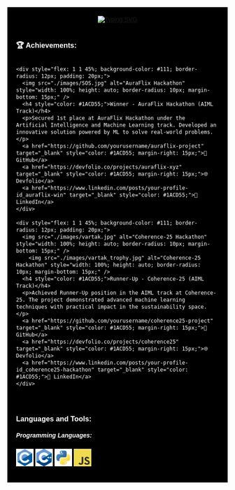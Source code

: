 <div style="background-color: black; color: white; padding: 20px; font-family: Arial, sans-serif;">
  
  <!-- Typing SVG -->
  <div align="center">
    <a href="https://git.io/typing-svg">
      <img src="https://readme-typing-svg.herokuapp.com?font=Fira+Code&size=30&pause=1000&color=1ACD55&center=true&width=435&lines=Hi+I'm+Liza+Glanisha" alt="Typing SVG" />
    </a> 
  </div>

  <!-- 🏆 Achievements Section -->
  <h3 align="left" style="margin-top: 40px;">🏆 Achievements:</h3>

  <div style="display: flex; gap: 30px; flex-wrap: wrap; justify-content: left; margin-bottom: 50px;">

    <div style="flex: 1 1 45%; background-color: #111; border-radius: 12px; padding: 20px;">
      <img src="./images/SOS.jpg" alt="AuraFlix Hackathon" style="width: 100%; height: auto; border-radius: 10px; margin-bottom: 15px;" />
      <h4 style="color: #1ACD55;">Winner - AuraFlix Hackathon (AIML Track)</h4>
      <p>Secured 1st place at AuraFlix Hackathon under the Artificial Intelligence and Machine Learning track. Developed an innovative solution powered by ML to solve real-world problems.</p>
      <a href="https://github.com/yourusername/auraflix-project" target="_blank" style="color: #1ACD55; margin-right: 15px;">🔗 GitHub</a>
      <a href="https://devfolio.co/projects/auraflix-xyz" target="_blank" style="color: #1ACD55; margin-right: 15px;">🌐 Devfolio</a>
      <a href="https://www.linkedin.com/posts/your-profile-id_auraflix-win" target="_blank" style="color: #1ACD55;">💼 LinkedIn</a>
    </div>

    <div style="flex: 1 1 45%; background-color: #111; border-radius: 12px; padding: 20px;">
      <img src="./images/vartak.jpg" alt="Coherence-25 Hackathon" style="width: 100%; height: auto; border-radius: 10px; margin-bottom: 15px;" />
        <img src="./images/vartak_trophy.jpg" alt="Coherence-25 Hackathon" style="width: 100%; height: auto; border-radius: 10px; margin-bottom: 15px;" />
      <h4 style="color: #1ACD55;">Runner-Up - Coherence-25 (AIML Track)</h4>
      <p>Achieved Runner-Up position in the AIML track at Coherence-25. The project demonstrated advanced machine learning techniques with practical impact in the sustainability space.</p>
      <a href="https://github.com/yourusername/coherence25-project" target="_blank" style="color: #1ACD55; margin-right: 15px;">🔗 GitHub</a>
      <a href="https://devfolio.co/projects/coherence25" target="_blank" style="color: #1ACD55; margin-right: 15px;">🌐 Devfolio</a>
      <a href="https://www.linkedin.com/posts/your-profile-id_coherence25-hackathon" target="_blank" style="color: #1ACD55;">💼 LinkedIn</a>
    </div>

  </div>

  <!-- 👩‍💻 Languages and Tools -->
  <h3 align="left">Languages and Tools:</h3>
  <p align="left">
    <h5 align="left">Programming Languages:</h5>
    <a href="https://www.cprogramming.com/" target="_blank" rel="noreferrer">
      <img src="https://raw.githubusercontent.com/devicons/devicon/master/icons/c/c-original.svg" alt="c" width="40" height="40"/> 
    </a>
    <a href="https://www.w3schools.com/cpp/" target="_blank" rel="noreferrer">
      <img src="https://raw.githubusercontent.com/devicons/devicon/master/icons/cplusplus/cplusplus-original.svg" alt="cplusplus" width="40" height="40"/> 
    </a>
    <a href="https://www.python.org" target="_blank" rel="noreferrer">
      <img src="https://raw.githubusercontent.com/devicons/devicon/master/icons/python/python-original.svg" alt="python" width="40" height="40"/> 
    </a>
    <a href="https://developer.mozilla.org/en-US/docs/Web/JavaScript" target="_blank" rel="noreferrer">
      <img src="https://raw.githubusercontent.com/devicons/devicon/master/icons/javascript/javascript-original.svg" alt="javascript" width="40" height="40"/> 
    </a> 
  </p>

</div>
